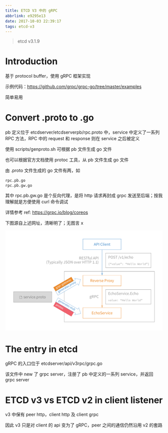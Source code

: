 ```yaml
---
title: ETCD V3 中的 gRPC
abbrlink: e9295e13
date: 2017-10-03 22:39:17
tags: etcd-v3
---
```


> etcd v3.1.9

# Introduction

基于 protocol buffer，使用 gRPC 框架实现

示例代码：https://github.com/grpc/grpc-go/tree/master/examples

简单易用

# Convert .proto to .go

pb 定义位于 etcdserver/etcdserverpb/rpc.proto 中，service 中定义了一系列 RPC 方法，RPC 中的 request 和 response 则在 service 之后被定义

使用 scripts/genproto.sh 可根据 pb 文件生成 go 文件

也可以根据官方文档使用 protoc 工具，从 pb 文件生成 go 文件

由 .proto 文件生成的 go 文件有两，如

```
rpc.pb.go
rpc.pb.gw.go
```

其中 rpc.pb.gw.go 是个反向代理，是将 http 请求再封成 grpc 发送至后端；按我理解就是方便使用 curl 命令调试

详情参考 ref: https://grpc.io/blog/coreos

下图源自上述网址，清晰明了；无图言 x

![grpc-rest-gateway](/images/grpc-rest-gateway.png)

# The entry in etcd

gRPC 的入口位于 etcdserver/api/v3rpc/grpc.go

该文件中 new 了 grpc server，注册了 pb 中定义的一系列 service，并返回 grpc server

# ETCD v3 vs ETCD v2 in client listener

v3 中保有 peer http，client http 及 client grpc

因此 v3 只是对 client 的 api 变为了 gRPC，peer 之间的通信仍然沿用 v2 的套路
